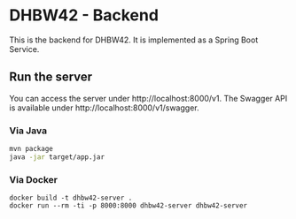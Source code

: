 # DHBW42 - Backend

This is the backend for DHBW42. It is implemented as a Spring Boot Service.

## Run the server

You can access the server under http://localhost:8000/v1. The Swagger API is available
under http://localhost:8000/v1/swagger.

### Via Java

```bash
mvn package
java -jar target/app.jar
```

### Via Docker

```
docker build -t dhbw42-server .
docker run --rm -ti -p 8000:8000 dhbw42-server dhbw42-server
```
